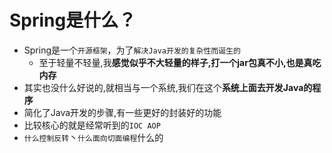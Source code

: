 # Spring是什么？ 

- Spring是一个`开源框架`，为了`解决Java开发的复杂性而诞生的`
  - 至于轻量不轻量,我**感觉似乎不大轻量的样子,打一个jar包真不小,也是真吃内存**
- 其实也没什么好说的,就相当与一个系统,我们在这个**系统上面去开发Java的程序**
- 简化了Java开发的步骤,有一些更好的封装好的功能
- 比较核心的就是经常听到的`IOC AOP`
- `什么控制反转`丶`什么面向切面编程`什么的